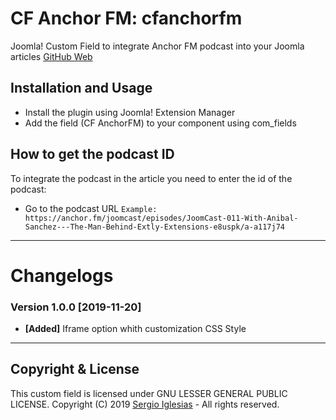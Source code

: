 # CF Anchor FM: cfanchorfm
Joomla! Custom Field to integrate Anchor FM podcast into your Joomla articles
[GitHub Web](https://sergiois.github.io/cfanchorfm.html "CF AnchorFM")

## Installation and Usage
* Install the plugin using Joomla! Extension Manager
* Add the field (CF AnchorFM) to your component using com_fields

## How to get the podcast ID
To integrate the podcast in the article you need to enter the id of the podcast:
* Go to the podcast URL
`Example: https://anchor.fm/joomcast/episodes/JoomCast-011-With-Anibal-Sanchez---The-Man-Behind-Extly-Extensions-e8uspk/a-a117j74`

* * *

# Changelogs

### Version 1.0.0 [2019-11-20]
* **[Added]** Iframe option whith customization CSS Style

* * *

## Copyright & License
This custom field is licensed under GNU LESSER GENERAL PUBLIC LICENSE.
Copyright (C) 2019 [Sergio Iglesias](https://sergioiglesias.net) - All rights reserved.